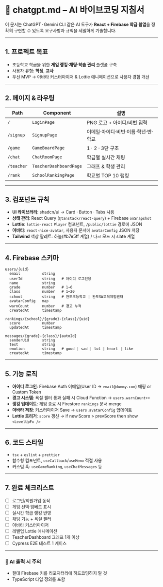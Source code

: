 # 🤖 **chatgpt.md** – AI 바이브코딩 지침서

이 문서는 ChatGPT · Gemini CLI 같은 AI 도구가 **React + Firebase 학급 웹앱**을 정확히 구현할 수 있도록 요구사항과 규칙을 세밀하게 기술합니다.

---

## 1. 프로젝트 목표

- 초등학교 학급을 위한 **게임 랭킹·채팅·학습 관리** 플랫폼 구축
- 사용자 유형: **학생**, **교사**
- 우선 MVP → 아바타 커스터마이저 & Lottie 애니메이션으로 사용자 경험 개선

---

## 2. 페이지 & 라우팅

| Path | Component | 설명 |
|------|-----------|------|
| `/` | `LoginPage` | PNG 로고 + 아이디/비번 입력 |
| `/signup` | `SignupPage` | 이메일·아이디·비번·이름·학년·반·학교 |
| `/game` | `GameBoardPage` | 1 · 2 · 3단 구조 |
| `/chat` | `ChatRoomPage` | 학급별 실시간 채팅 |
| `/teacher` | `TeacherDashboardPage` | 그래프 & 학생 관리 |
| `/rank` | `SchoolRankingPage` | 학교별 TOP 10 랭킹 |

---

## 3. 컴포넌트 규칙

- **UI 라이브러리**: shadcn/ui → Card · Button · Tabs 사용
- **상태 관리**: React Query (`@tanstack/react-query`) + Firebase `onSnapshot`
- **Lottie**: `lottie-react` `Player` 컴포넌트, `/public/lottie` 경로에 JSON
- **아바타**: `react-nice-avatar`, 사용자 문서에 `avatarConfig` JSON 저장
- **Tailwind** 색상 팔레트: 하늘(#b7e5ff 계열) / 다크 모드 시 slate 계열

---

## 4. Firebase 스키마

```text
users/{uid}
  email          string
  userId         string   # 아이디 로그인용
  name           string
  grade          number   # 1~6
  class          number   # 1~20
  school         string   # 완도초등학교 | 완도SW교육체험센터
  avatarConfig   map
  warnCount      number   # 경고 누적
  createdAt      timestamp

rankings/{school}/{grade}-{class}/{uid}
  score          number
  updatedAt      timestamp

messages/{grade}-{class}/{autoId}
  senderUid      string
  text           string
  emotion        string   # good | sad | lol | heart | like
  createdAt      timestamp
```

---

## 5. 기능 로직

- **아이디 로그인**: Firebase Auth 이메일(User ID → `email@dummy.com`) 매핑 or Custom Token
- **경고 시스템**: 욕설 필터 통과 실패 시 Cloud Function → `users.warnCount++`
- **랭킹 업데이트**: 게임 종료 시 Firestore `rankings` 문서 merge
- **아바타 저장**: 커스터마이저 Save → `users.avatarConfig` 업데이트
- **Lottie 트리거**: `score` 갱신 → if new Score > prevScore then show `<LevelUpFx />`

---

## 6. 코드 스타일

- `tsx` + `eslint` + `prettier`
- 함수형 컴포넌트, `useCallback`/`useMemo` 적절 사용
- 커스텀 훅: `useGameRanking`, `useChatMessages` 등

---

## 7. 완료 체크리스트

- [ ] 로그인/회원가입 동작
- [ ] 게임 선택·임베드 표시
- [ ] 실시간 학급 랭킹 반영
- [ ] 채팅 기능 + 욕설 필터
- [ ] 아바타 커스터마이저
- [ ] 레벨업 Lottie 애니메이션
- [ ] TeacherDashboard 그래프 1개 이상
- [ ] Cypress E2E 테스트 1 케이스

---

### 🔑 AI 출력 시 주의
- 절대 Firebase 키를 리포지터리에 하드코딩하지 말 것
- TypeScript 타입 정의를 포함
